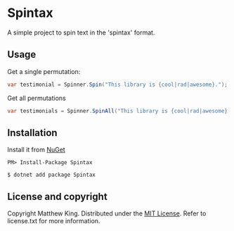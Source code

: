 # Spintax

A simple project to spin text in the 'spintax' format.

## Usage

Get a single permutation:

```csharp
var testimonial = Spinner.Spin("This library is {cool|rad|awesome}.");
```

Get all permutations

```csharp
var testimonials = Spinner.SpinAll("This library is {cool|rad|awesome}.");
```


## Installation

Install it from [NuGet](https://www.nuget.org/packages/Spintax/)

```
PM> Install-Package Spintax
```

```
$ dotnet add package Spintax
```

## License and copyright

Copyright Matthew King.
Distributed under the [MIT License](http://opensource.org/licenses/MIT). Refer to license.txt for more information.

